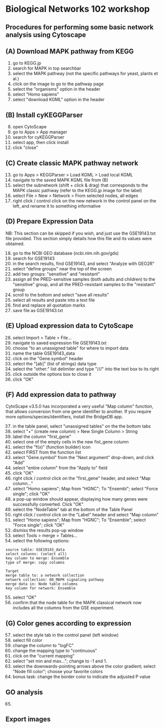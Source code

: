 # Biological Networks 102 workshop
## Procedures for performing some basic network analysis using Cytoscape

## (A) Download MAPK pathway from KEGG

1) go to KEGG.jp
2) search for MAPK in top searchbar
3) select the MAPK pathway (not the specific pathways for yeast, plants et al.)
4) click on the image to go to the pathway page
5) select the "organisms" option in the header
6) select "Homo sapiens"
7) select "download KGML" option in the header

## (B) Install cyKEGGParser

8) open CytoScape
9) go to Apps > App manager 
10) search for cyKEGGParser
11) select app, then click install
12) click "close"

## (C) Create classic MAPK pathway network

13) go to Apps > KEGGParser > Load KGML > Load local KGML
14) navigate to the saved MAPK KGML file from (B)
15) select the subnetwork (shift + click & drag) that corresponds to the MAPK classic pathway (refer to the KEGG.jp image for the label)
16) select File > New > Network > From selected nodes, all edges
17) right click / control click on the new network in the control panel on the left, and rename it to something informative

## (D) Prepare Expression Data
NB: This section can be skipped if you wish, and just use the GSE19143.txt file provided.
This section simply details how this file and its values were obtained.

18) go to the NCBI GEO database (ncbi.nlm.nih.gov/gds)
19) search for GSE19143
20) in the search results, find GSE19143, and select "Analyze with GEO2R"
21) select "define groups" near the top of the screen
22) add two groups: "sensitive" and "resistant"
23) assign all the PRED-sensitive samples (both adults and children) to the "sensitive" group, and all the PRED-resistant samples to the "resistant" group
24) scroll to the bottom and select "save all results"
25) select all results and paste into a text file
26) find and replace all quotation marks
27) save file as GSE19143.txt

## (E) Upload expression data to CytoScape

28) select Import > Table > File...
29) navigate to saved expression file GSE19143.txt
30) choose "to an unassigned table" for where to import data
31) name the table GSE19143_data
32) click on the "Gene.symbol" header
33) select the "[ab]" (list of strings) data type
34) select the "other:" list delimiter and type "///" into the text box to its right
35) click outside the options box to close it
36) click "OK"

## (F) Add expression data to pathway
CytoScape v3.5.0 has incorporated a very useful "Map column" function, that allows conversion from one gene identifier to another. If you require more options/species/identifiers, install the BridgeDB app.

37) in the table panel, select "unassigned tables" on the the bottom tabs
38) select "+" (create new column) > New Single Column > String
39) label the column "first_gene"
40) select one of the empty cells in the new fist_gene column
41) select the "f(x)" (function builder) icon
42) select FIRST from the function list
43) select "Gene.symbol" from the "Next argument" drop-down, and click "Add"
44) select "entire column" from the "Apply to" field
45) click "OK"
46) right click / control click on the "first_gene" header, and select "Map column..."
47) select "Homo sapiens"; Map from "HGNC"; To "Ensembl"; select "Force single"; click "OK"
48) a pop-up window should appear, displaying how many genes were successfully converted. Click "OK"
49) select the "NodeTable" tab at the bottom of the Table Panel
50) right click / control click on the "Label" header and select "Map column"
51) select "Homo sapiens"; Map from "HGNC"; To "Ensemble"; select "Force single"; click "OK"
52) dismiss the results pop-up window
53) select Tools > merge > Tables...
54) select the following options:

```
source table: GSE19143_data
select colunns: (select all)
key column to merge: Ensemble
type of merge: copy columns

Target
merge table to: a network collection
network collection: 80_MAPK signaling pathway
merge data in: Node table columns
key column for network: Ensemble
```

55) select "OK"
56) confirm that the node table for the MAPK classical network now includes all the columns from the GSE experiment.

## (G) Color genes according to expression
57) select the style tab in the control panel (left window)
58) select fill color
59) change the column to "logFC"
60) change the mapping type to "continuous"
61) click on the "current mapping"
62) select "set min and max..."; change to -1 and 1.
63) select the downwards-pointing arrows above the color gradient; select "Node fill color"; choose your favorite colors
64) bonus task: change the border color to indicate the adjusted P value

## GO analysis
65) 

## Export images
 